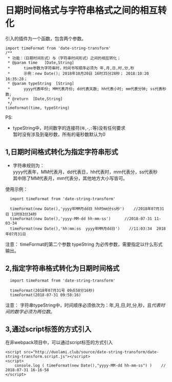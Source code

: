 日期时间格式与字符串格式之间的相互转化
====
引入的插件为一个函数，包含两个参数。

    import timeFormat from 'date-string-transform'
    /**
     * 功能：（日期时间形式）与（字符串时间形式）之间的相互转化；
     * @param time   [Date,String]
     *      time参数为字符串时，时间书写顺序必须为 年,月,日,时,分,秒
     *      示例：new Date(); 2018年10月20日 16时35分28秒； 2018:10:20 16:35:28；
     * @param typeString  [String]
     *      yyyy代表年份; MM代表月份; dd代表天数; hh代表小时; mm代表分钟; ss代表秒数; 
     * @return  [Date,String]
     */
    timeFormat(time, typeString)    
    

PS:
*   typeString中，时间数字的连接符(`年`,`-`,`:`等)没有任何要求    
     暂时没有涉及到毫秒数，所有的毫秒数默认为0  
     
     
1,日期时间格式转化为指定字符串形式
----      
* 字符串规则为：   
yyyy代表年，MM代表月，dd代表日，hh代表时，mm代表分，ss代表秒     
其中除了MM代表月，mm代表分，其他地方大小写皆可。

使用示例：
        
      import timeFormat from 'date-string-transform'
      
      timeFormat(new Date(),'yyyy年MM月dd日 hh时mm分ss秒')    //2018年07月31日 11时03分34秒
      timeFormat(new Date(),'yyyy-MM-dd hh-mm-ss')      //2018-07-31 11-03-34
      timeFormat(new Date(),'hh:mm:ss  yyyy年MM月dd日')    //11:03:34  2018年07月31日

注意： timeFormat的第二个参数 typeString 为必传参数，需要指定以什么形式输出。


2,指定字符串格式转化为日期时间格式
----

      import timeFormat from 'date-string-transform'
      
      timeFormat(2018年07月31号 09点58分16秒)
      timeFormat(2018-07-31 09:58:16)

注意： 字符串typeString中，时间顺序必须依次为：年,月,日,时,分,秒，且*代表时间的数字必须为两位数*。

3,通过script标签的方式引入
----
在非webpack项目中，可以通过script标签的方式引入

    <script src="http://duolami.club/source/date-string-transform/date-string-transform.script.js"></script>
    <script>
        console.log ( timeFormat(new Date(),"yyyy-MM-dd hh-mm-ss") )    // 2018-07-31 16-16-58
    </script>    




